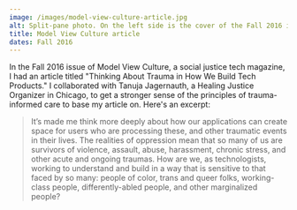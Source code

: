 ```yaml
---
image: /images/model-view-culture-article.jpg
alt: Split-pane photo. On the left side is the cover of the Fall 2016 issue of the magazine Model View Culture, and on the right side is a photo of the first page of my article in the magazine titled "Thinking About Trauma in How We Build Tech Products."
title: Model View Culture article
dates: Fall 2016
---
```

In the Fall 2016 issue of Model View Culture, a social justice tech magazine, I had an article titled "Thinking About Trauma in How We Build Tech Products." I collaborated with Tanuja Jagernauth, a Healing Justice Organizer in Chicago, to get a stronger sense of the principles of trauma-informed care to base my article on. Here's an excerpt:

> It’s made me think more deeply about how our applications can create space for users who are processing these, and other traumatic events in their lives. The realities of oppression mean that so many of us are survivors of violence, assault, abuse, harassment, chronic stress, and other acute and ongoing traumas. How are we, as technologists, working to understand and build in a way that is sensitive to that faced by so many: people of color, trans and queer folks, working-class people, differently-abled people, and other marginalized people?

